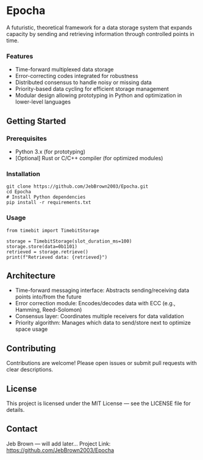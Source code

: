 # Epocha
A futuristic, theoretical framework for a data storage system that expands capacity by sending and retrieving information through controlled points in time.

### Features

- Time-forward multiplexed data storage
- Error-correcting codes integrated for robustness
- Distributed consensus to handle noisy or missing data
- Priority-based data cycling for efficient storage management
- Modular design allowing prototyping in Python and optimization in lower-level languages

## Getting Started

### Prerequisites
- Python 3.x (for prototyping)
- [Optional] Rust or C/C++ compiler (for optimized modules)

### Installation

```
git clone https://github.com/JebBrown2003/Epocha.git
cd Epocha
# Install Python dependencies
pip install -r requirements.txt
```

### Usage

```
from timebit import TimebitStorage

storage = TimebitStorage(slot_duration_ms=100)
storage.store(data=0b1101)
retrieved = storage.retrieve()
print(f"Retrieved data: {retrieved}")
```

## Architecture

- Time-forward messaging interface: Abstracts sending/receiving data points into/from the future
- Error correction module: Encodes/decodes data with ECC (e.g., Hamming, Reed-Solomon)
- Consensus layer: Coordinates multiple receivers for data validation
- Priority algorithm: Manages which data to send/store next to optimize space usage

## Contributing

Contributions are welcome! Please open issues or submit pull requests with clear descriptions.

## License

This project is licensed under the MIT License — see the LICENSE file for details.

## Contact

Jeb Brown — will add later...
Project Link: https://github.com/JebBrown2003/Epocha

